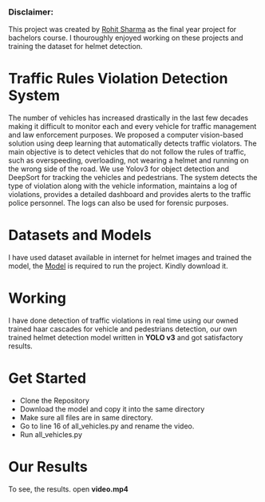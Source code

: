 ### Disclaimer:
This project was created by [Rohit Sharma](https://github.com/rohit9934/) as the final year project for bachelors course. I thouroughly enjoyed working on these projects and training the dataset for helmet detection.

# Traffic Rules Violation Detection System
The number of vehicles has increased drastically in the last few decades making it difficult to monitor each and every vehicle for traffic management and law enforcement purposes. We proposed a computer vision-based solution using deep learning that automatically detects traffic violators.
The main objective is to detect vehicles that do not follow the rules of traffic, such as overspeeding, overloading, not wearing a helmet and running on the wrong side of the road. We use Yolov3 for object detection and DeepSort for tracking the vehicles and pedestrians. The system detects the type of violation along with the vehicle information, maintains a log of violations, provides a detailed dashboard and provides alerts to the traffic police personnel. The logs can also be used for forensic purposes.

# Datasets and Models
I have used dataset available in internet for helmet images and trained the model, the [Model](https://drive.google.com/file/d/1_xBdP1GRK4i7yzJP8_a5GWaejZZKjdyI/view) is required to run the project. Kindly download it.

# Working
I have done detection of traffic violations in real time using our owned trained haar cascades for vehicle and pedestrians detection, our own trained helmet detection model written in **YOLO v3** and got satisfactory results.

# Get Started
* Clone the Repository
* Download the model and copy it into the same directory
* Make sure all files are in same directory.
* Go to line 16 of all_vehicles.py and rename the video.
* Run all_vehicles.py

# Our Results
 To see, the results. open **video.mp4**
